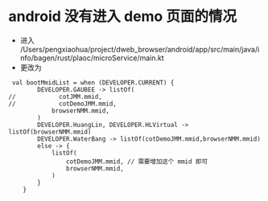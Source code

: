 # android 没有进入 demo 页面的情况
- 进入 /Users/pengxiaohua/project/dweb_browser/android/app/src/main/java/info/bagen/rust/plaoc/microService/main.kt
- 更改为

```
 val bootMmidList = when (DEVELOPER.CURRENT) {
        DEVELOPER.GAUBEE -> listOf(
//            cotJMM.mmid,
//            cotDemoJMM.mmid,
            browserNMM.mmid,
        )
        DEVELOPER.HuangLin, DEVELOPER.HLVirtual -> listOf(browserNMM.mmid)
        DEVELOPER.WaterBang -> listOf(cotDemoJMM.mmid,browserNMM.mmid)
        else -> {
            listOf(
                cotDemoJMM.mmid, // 需要增加这个 mmid 即可
                browserNMM.mmid,
            )
        }
    }

```
